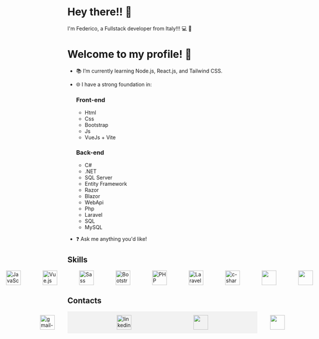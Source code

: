 # Hey there!! 👋

I'm Federico, a Fullstack developer from Italy!!! 💻 🚀

# Welcome to my profile! 👋

- 📚 I’m currently learning Node.js, React.js, and Tailwind CSS.
- 🌐 I have a strong foundation in:

  ### Front-end
  - Html
  - Css
  - Bootstrap
  - Js
  - VueJs + Vite

  ### Back-end
  - C#
  - .NET
  - SQL Server
  - Entity Framework
  - Razor
  - Blazor
  - WebApi
  - Php
  - Laravel
  - SQL
  - MySQL

- ❓ Ask me anything you'd like!



## Skills

<div style="display: flex; align-items: center; justify-content: center; gap: 20px">
  <img src="https://img.icons8.com/color/30/000000/html-5.png" alt="HTML" style="width: 40px; margin-inline: 20px;"/>
  <img src="https://img.icons8.com/color/30/000000/css3.png" alt="CSS" style="width: 40px; margin-inline: 20px;"/>
  <img src="https://img.icons8.com/color/30/000000/javascript.png" alt="JavaScript" style="width: 40px; margin-inline: 20px;"/>
  <img src="https://img.icons8.com/color/30/000000/vue-js.png" alt="Vue.js" style="width: 40px; margin-inline: 20px;"/>
  <img src="https://img.icons8.com/color/30/000000/sass.png" alt="Sass" style="width: 40px; margin-inline: 20px;"/>
  <img src="https://img.icons8.com/color/30/000000/bootstrap.png" alt="Bootstrap" style="width: 40px; margin-inline: 20px;"/>
  <img src="https://img.icons8.com/color/48/mysql-logo.png" style="width: 40px; margin-inline: 20px;/>
  <img src="https://img.icons8.com/officel/30/000000/php-logo.png" alt="PHP" style="width: 40px; margin-inline: 20px;"/>
  <img src="https://cdn4.iconfinder.com/data/icons/logos-and-brands/512/194_Laravel_logo_logos-256.png" alt="Laravel" style="width: 40px; margin-inline: 20px;"/>
  <img src="https://img.icons8.com/color/96/c-sharp-logo-2.png" alt="c-sharp-logo-2" style="width: 40px; margin-inline: 20px;"/>
  <img src="https://img.icons8.com/external-those-icons-lineal-color-those-icons/24/external-Dot-Net-social-media-those-icons-lineal-color-those-icons.png" style="width: 40px; margin-inline: 20px;"/>
  <img src="https://img.icons8.com/external-soft-fill-juicy-fish/60/external-sql-coding-and-development-soft-fill-soft-fill-juicy-fish.png" style="width: 40px; margin-inline: 20px;"/>
  <img src="https://img.icons8.com/color/48/visual-studio--v2.png" alt="visual-studio--v2" style="width: 40px; margin-inline: 20px;"/>
  <img src="https://img.icons8.com/fluency/48/visual-studio-code-2019.png" alt="visual-studio-code-2019" style="width: 40px; margin-inline: 20px;"/>
  
</div>

## Contacts

<div style="background-color: #f2f2f2; padding: 10px; width: 500px; display: flex; justify-content: center; gap: 30px;">
    <a href="mailto:federicocet@gmail.com" style="padding: 0 30px; margin-inline: 40px;">
       <img src="https://img.icons8.com/plasticine/100/gmail-new.png" alt="gmail-new" style="width: 40px;"/>
    </a>
    <a href="https://www.linkedin.com/in/federico-ceteroni-dev" style="padding: 0 30px; margin-inline: 40px;">
        <img src="https://img.icons8.com/fluency/48/linkedin.png" alt="linkedin" style="width: 40px;"/>
    </a>
    <a href="https://www.instagram.com/fedekh_/" style="padding: 0 30px; margin-inline: 40px;">
       <img src="https://img.icons8.com/fluency/48/instagram-new.png" style="width: 40px;" />
    </a>
    <a href="https://ornate-frangollo-e1a120.netlify.app/" style="padding: 0 30px; margin-inline: 40px;">
        <img src="https://img.icons8.com/fluency/48/application-window.png" style="width: 40px;" />
    </a>
</div>

      
      



